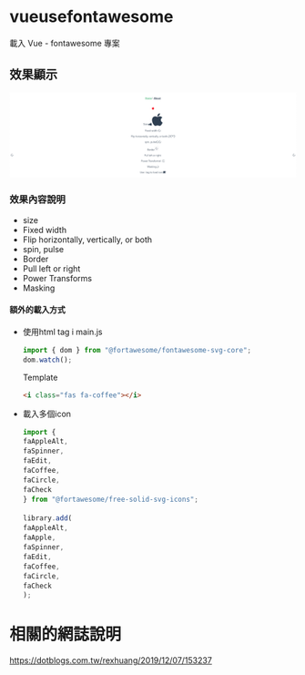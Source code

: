 # vueusefontawesome

載入 Vue - fontawesome 專案

## 效果顯示

![Effect](public/effect.png)

### 效果內容說明

* size
* Fixed width
* Flip horizontally, vertically, or both
* spin, pulse
* Border
* Pull left or right
* Power Transforms
* Masking

#### 額外的載入方式

* 使用html tag i
    main.js

    ```javascript
    import { dom } from "@fortawesome/fontawesome-svg-core";
    dom.watch();
    ```

    Template

    ```HTML
    <i class="fas fa-coffee"></i>
    ```

* 載入多個icon
  
    ```javascript
    import {
    faAppleAlt,
    faSpinner,
    faEdit,
    faCoffee,
    faCircle,
    faCheck
    } from "@fortawesome/free-solid-svg-icons";

    library.add(
    faAppleAlt,
    faApple,
    faSpinner,
    faEdit,
    faCoffee,
    faCircle,
    faCheck
    );
    ```

# 相關的網誌說明

<https://dotblogs.com.tw/rexhuang/2019/12/07/153237>